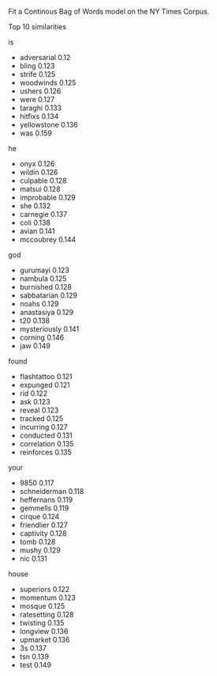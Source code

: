Fit a Continous Bag of Words model on the NY Times Corpus. 

Top 10 similarities 

is
* adversarial 0.12
* bling 0.123
* strife 0.125
* woodwinds 0.125
* ushers 0.126
* were 0.127
* taraghi 0.133
* hitfixs 0.134
* yellowstone 0.136
* was 0.159

he
* onyx 0.126
* wildin 0.126
* culpable 0.128
* matsui 0.128
* improbable 0.129
* she 0.132
* carnegie 0.137
* coli 0.138
* avian 0.141
* mccoubrey 0.144

god
* gurumayi 0.123
* nambula 0.125
* burnished 0.128
* sabbatarian 0.129
* noahs 0.129
* anastasiya 0.129
* t20 0.138
* mysteriously 0.141
* corning 0.146
* jaw 0.149

found
* flashtattoo 0.121
* expunged 0.121
* rid 0.122
* ask 0.123
* reveal 0.123
* tracked 0.125
* incurring 0.127
* conducted 0.131
* correlation 0.135
* reinforces 0.135

your
* 9850 0.117
* schneiderman 0.118
* heffernans 0.119
* gemmells 0.119
* cirque 0.124
* friendlier 0.127
* captivity 0.128
* tomb 0.128
* mushy 0.129
* nic 0.131

house
* superiors 0.122
* momentum 0.123
* mosque 0.125
* ratesetting 0.128
* twisting 0.135
* longview 0.136
* upmarket 0.136
* 3s 0.137
* tsn 0.139
* test 0.149
